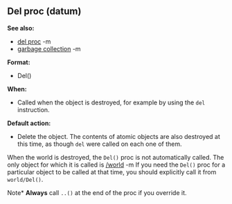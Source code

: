 ## Del proc (datum)
**See also:**
*   [del proc](/ref/proc/del.md) -m
*   [garbage collection](/ref/DM/garbage.md) -m
<!-- -->
**Format:**
*   Del()
<!-- -->
**When:**
*   Called when the object is destroyed, for example by using the `del`
    instruction.
<!-- -->
**Default action:**
*   Delete the object. The contents of atomic objects are also destroyed
    at this time, as though `del` were called on each one of them.


When the world is destroyed, the `Del()` proc is not
automatically called. The only object for which it is called is
[/world](/ref/world.md) -m If you need the `Del()` proc for a particular object
to be called at that time, you should explicitly call it from
`world/Del()`. 

Note* **Always** call `..()` at the end of the
proc if you override it.